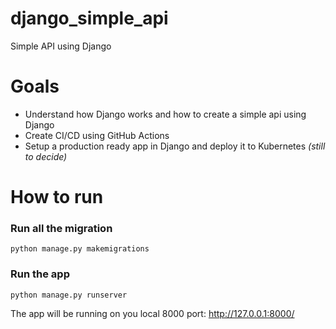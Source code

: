 # django_simple_api
Simple API using Django

# Goals
- Understand how Django works and how to create a simple api using Django
- Create CI/CD using GitHub Actions
- Setup a production ready app in Django and deploy it to Kubernetes _(still to decide)_

# How to run

### Run all the migration
    python manage.py makemigrations

### Run the app
    python manage.py runserver
    

The app will be running on you local 8000 port: http://127.0.0.1:8000/
